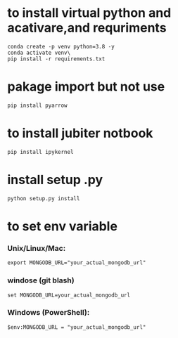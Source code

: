 # to install virtual python and acativare,and requriments

 ```
conda create -p venv python=3.8 -y
conda activate venv\
pip install -r requirements.txt

 ```
# pakage import but not use 
```
pip install pyarrow
```
 # to install jubiter notbook
 ```
 pip install ipykernel
 ```

 # install setup .py
 ```
 python setup.py install
 ```

 # to set env variable

 ### Unix/Linux/Mac:
 ```
 export MONGODB_URL="your_actual_mongodb_url"
 ```

 ### windose (git blash)
 ```
 set MONGODB_URL=your_actual_mongodb_url

 ```

 ### Windows (PowerShell):
 ```
 $env:MONGODB_URL = "your_actual_mongodb_url"
 ```
